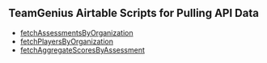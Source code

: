 ## TeamGenius Airtable Scripts for Pulling API Data

- [fetchAssessmentsByOrganization](https://github.com/TeamGenius/teamgenius-airtable-scripts/blob/master/src/fetchAssessmentsByOrganization.js)
- [fetchPlayersByOrganization](https://github.com/TeamGenius/teamgenius-airtable-scripts/blob/master/src/fetchPlayersByOrganization.js)
- [fetchAggregateScoresByAssessment](https://github.com/TeamGenius/teamgenius-airtable-scripts/blob/master/src/fetchAggregateScoresByAssessment.js)

